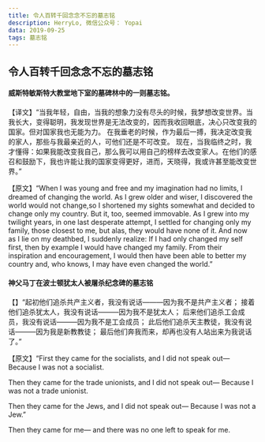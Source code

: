 ```yaml
---
title: 令人百转千回念念不忘的墓志铭
description: HerryLo, 微信公众号： Yopai
data: 2019-09-25
tags: 墓志铭
---
```


## 令人百转千回念念不忘的墓志铭

#### 威斯特敏斯特大教堂地下室的墓碑林中的一则墓志铭。

【译文】“当我年轻，自由，当我的想象力没有尽头的时候，我梦想改变世界。当我长大，变得聪明，我发现世界是无法改变的，因而我收回眼底，决心只改变我的国家。但对国家我也无能为力。
在我垂老的时候，作为最后一搏，我决定改变我的家人，那些与我最亲近的人，可他们还是不可改变。
现在，当我临终之时，我才懂得：如果我能改变我自己，那么我可以用自己的榜样去改变家人。在他们的感召和鼓励下，我也许能让我的国家变得更好，进而，天晓得，我或许甚至能改变世界。”

【原文】“When I was young and free and my imagination had no limits, I dreamed of changing the world. As I grew older and wiser, I discovered the world would not change,so I shortened my sights somewhat and decided to change only my country.
But it, too, seemed immovable.
As I grew into my twilight years, in one last desperate attempt, I settled for changing only my family, those closest to me, but alas, they would have none of it.
And now as I lie on my deathbed, I suddenly realize: If I had only changed my self first, then by example I would have changed my family.
From their inspiration and encouragement, I would then have been able to better my country and, who knows, I may have even changed the world.”

#### 神父马丁在波士顿犹太人被屠杀纪念碑的墓志铭

【】“起初他们追杀共产主义者，我没有说话———因为我不是共产主义者；
接着他们追杀犹太人，我没有说话———因为我不是犹太人；
后来他们追杀工会成员，我没有说话———因为我不是工会成员；
此后他们追杀天主教徒，我没有说话———因为我是新教教徒；
最后他们奔我而来，却再也没有人站出来为我说话了。”

【原文】“First they came for the socialists, and I did not speak out—
Because I was not a socialist.

Then they came for the trade unionists, and I did not speak out—
Because I was not a trade unionist.

Then they came for the Jews, and I did not speak out—
Because I was not a Jew.”

Then they came for me—
and there was no one left to speak for me.